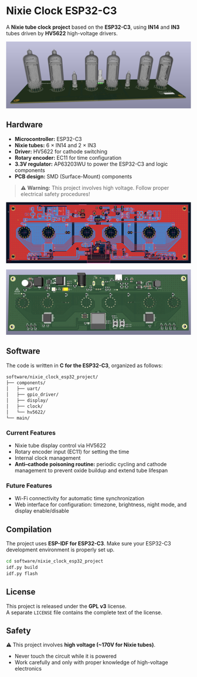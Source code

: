 # Nixie Clock ESP32-C3

A **Nixie tube clock project** based on the **ESP32-C3**, using **IN14** and **IN3** tubes driven by **HV5622** high-voltage drivers.

![3D View](https://github.com/danpham/nixie_clock/raw/master/3d_view.png)

## Hardware

- **Microcontroller:** ESP32-C3  
- **Nixie tubes:** 6 × IN14 and 2 × IN3  
- **Driver:** HV5622 for cathode switching  
- **Rotary encoder:** EC11 for time configuration  
- **3.3V regulator:** AP63203WU to power the ESP32-C3 and logic components  
- **PCB design:** SMD (Surface-Mount) components

> ⚠️ **Warning:** This project involves high voltage. Follow proper electrical safety procedures!
> 

![PCB Back](https://github.com/danpham/nixie_clock/raw/master/pcb_view.png)

![PCB Back 3D](https://github.com/danpham/nixie_clock/raw/master/pcb_view_back.png)


## Software

The code is written in **C for the ESP32-C3**, organized as follows:

```
software/nixie_clock_esp32_project/
├── components/
│   ├── uart/
│   ├── gpio_driver/
│   ├── display/
│   ├── clock/
│   └── hv5622/
└── main/
```

### Current Features

- Nixie tube display control via HV5622  
- Rotary encoder input (EC11) for setting the time  
- Internal clock management  
- **Anti–cathode poisoning routine:** periodic cycling and cathode management to prevent oxide buildup and extend tube lifespan  

### Future Features

- Wi-Fi connectivity for automatic time synchronization  
- Web interface for configuration: timezone, brightness, night mode, and display enable/disable  

## Compilation

The project uses **ESP-IDF for ESP32-C3**. Make sure your ESP32-C3 development environment is properly set up.

```bash
cd software/nixie_clock_esp32_project
idf.py build
idf.py flash
```

## License

This project is released under the **GPL v3** license.  
A separate `LICENSE` file contains the complete text of the license.


## Safety

⚠️ This project involves **high voltage (~170V for Nixie tubes)**.  
- Never touch the circuit while it is powered
- Work carefully and only with proper knowledge of high-voltage electronics

